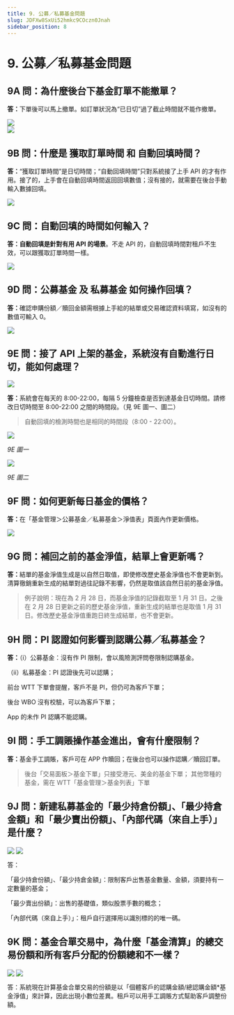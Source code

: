 ```yaml
---
title: 9. 公募／私募基金問題
slug: JDFXw8SxUi52hmkc9COczn0Jnah
sidebar_position: 8
---
```



# 9. 公募／私募基金問題

## 9A 問：為什麼後台下基金訂單不能撤單？

<b>答：</b>下單後可以馬上撤單。如訂單狀況為“已日切”過了截止時間就不能作撤單。

<div class="flex gap-3 columns-2" column-size="2">
<div class="w-[66%]" width-ratio="66">
<img src="/assets/IEwrbveUGo53AcxD47tcWQtlndh.png" src-width="2848" src-height="1634" align="center"/>
</div>
<div class="w-[33%]" width-ratio="33">
<img src="/assets/SPr5bz4teoDas7xZsJRcheNrnTe.png" src-width="1352" src-height="1580" align="center"/>
</div>
</div>

## 9B 問：什麼是 獲取訂單時間 和 自動回填時間？

<b>答：</b>“獲取訂單時間”是日切時間；“自動回填時間”只對系統接了上手 API 的才有作用。接了的，上手會在自動回填時間返回回填數值；沒有接的，就需要在後台手動輸入數據回填。

<img src="/assets/JPt5b0atXo6WEYxkxUtc2BRyn4c.png" src-width="2630" src-height="542" align="center"/>

## 9C 問：自動回填的時間如何輸入？

<b>答：自動回填是針對有用 API 的場景</b>。不走 API 的，自動回填時間對租戶不生效，可以跟獲取訂單時間一樣。

<img src="/assets/IQTmbXkgZo1y3mx5b3WcS48Kn8g.png" src-width="2502" src-height="596" align="center"/>

## 9D 問：公募基金 及 私募基金 如何操作回填？

<b>答：</b>確認申購份額／贖回金額需根據上手給的結單或交易確認資料填寫，如沒有的數值可輸入 0。

<img src="/assets/KUilb17Huo7kHTxcSxIcoB8snZd.png" src-width="2164" src-height="1198" align="center"/>

## 9E 問：接了 API 上架的基金，系統沒有自動進行日切，能如何處理？ 

<img src="/assets/BmVtb4zJho0uGnxzeTMcnwTEnoc.png" src-width="2510" src-height="932" align="center"/>

<b>答：</b>系統會在每天的 8:00-22:00，每隔 5 分鐘檢查是否到達基金日切時間。請修改日切時間至 8:00-22:00 之間的時間段。（見 9E 圖一、圖二）

> 自動回填的檢測時間也是相同的時間段（8:00 - 22:00）。

<img src="/assets/YXZpbOehDoQMZVx91rQcBBZPngh.png" src-width="2502" src-height="692" align="center"/>

<em>9E 圖一</em>

<img src="/assets/Ouk2buPYhoVHv3xtkw4camMknIf.png" src-width="2170" src-height="1042" align="center"/>

<em>9E 圖二</em>

## 9F 問：如何更新每日基金的價格？

<b>答：</b>在「基金管理＞公募基金／私募基金＞淨值表」頁面內作更新價格。

<img src="/assets/LjWObrztEoXdLTxtayVc9tMlnzb.png" src-width="2636" src-height="640" align="center"/>

## 9G 問：補回之前的基金淨值，結單上會更新嗎？

<b>答：</b>結單的基金淨值生成是以自然日取值，即使修改歷史基金淨值也不會更新到。清算徹銷重新生成的結單對過往記錄不影響，仍然是取值該自然日前的基金淨值。

> 例子說明：現在為 2 月 28 日，而基金淨值的記錄截取至 1 月 31 日。之後在 2 月 28 日更新之前的歷史基金淨值，重新生成的結單也是取值 1 月 31 日。修改歷史基金淨值重跑日終生成結單，也不會更新。

## 9H 問：<b>PI 認證如何影響到認購公募／私募基金？</b>

<b>答：</b>（i）公募基金：沒有作 PI 限制，會以風險測評問卷限制認購基金。

（ii）私募基金：PI 認證後先可以認購；

前台 WTT 下單會提醒，客戶不是 PI，但仍可為客戶下單；

後台 WBO 沒有校驗，可以為客戶下單；

App 的未作 PI 認購不能認購。          

## 9I 問：手工調賬操作基金進出，會有什麼限制？

<b>答：</b>基金手工調賬，客戶可在 APP 作贖回；在後台也可以操作認購／贖回訂單。

> 後台「交易面板＞基金下單」只接受港元、美金的基金下單；
其他幣種的基金，需在 WTT「基金管理＞基金列表」下單

## 9J 問：新建私募基金的「最少持倉份額」、「最少持倉金額」和「最少賣出份額」、「內部代碼（來自上手）」是什麼？

<img src="/assets/SDiMbyFuJoqE8sx6bcIcnJuwnJg.png" src-width="2842" src-height="1068" align="center"/>

<img src="/assets/EAiib3TWloSbNzxrM5vckVsLncc.png" src-width="2838" src-height="1050" align="center"/>

答：

「最少持倉份額」、「最少持倉金額」：限制客戶出售基金數量、金額，須要持有一定數量的基金；

「最少賣出份額」：出售的基礎值，類似股票手數的概念；

「內部代碼（來自上手）」：租戶自行選擇用以識別標的的唯一碼。

## 9K 問：基金合單交易中，為什麼「基金清算」的總交易份額和所有客戶分配的份額總和不一樣？

<img src="/assets/HXiBbuVA0ovnMYx95kFc4mPrnkc.png" src-width="2866" src-height="964" align="center"/>

<img src="/assets/EdxYbzJbgogLa7xJtFPc4mYOnHb.png" src-width="2864" src-height="916" align="center"/>

答：系統現在計算基金合單交易的份額是以「個體客戶的認購金額/總認購金額*基金淨值」來計算，因此出現小數位差異。租戶可以用手工調賬方式幫助客戶調整份額。

